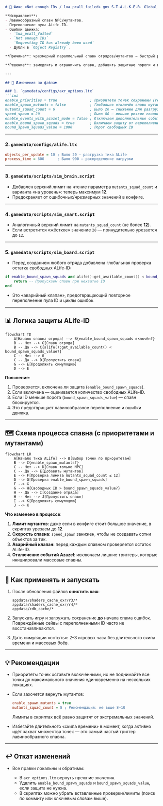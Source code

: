 ````markdown
# 🔧 Фикс «Not enough IDs / lua_pcall_failed» для S.T.A.L.K.E.R. Global War

**Исправляет**:
- Лавинообразный спавн NPC/мутантов.
- Переполнение пула ALife-ID.
- Ошибки движка:
  - `lua_pcall_failed`
  - `Not enough IDs`
  - `Requesting ID has already been used`
  - Дубли в `Object Registry`.

**Причина**: чрезмерный параллельный спавн отрядов/мутантов → быстрый расход пула ALife-ID → дубли и циклические падения.

**Решение**: замедлить и ограничить спавн, добавить защитные пороги и верхние лимиты, отключить спавн мутантов (по желанию) и оставить приоритеты точек.

---

## 📂 Изменения по файлам

### 1. `gamedata/configs/axr_options.ltx`
```ini
enable_priorities = true               ; Приоритеты точек сохранены (геймплей)
enable_spawn_mutants = false           ; Глобально отключён спавн мутантов
mutants_squad_count = 6                ; Было 20 — снижение для разгрузки симуляции
speed_spawn = 20                       ; Было 80 — меньше резких спавнов
enable_events_with_azazel_mode = false ; Отключаем дополнительные события
enable_bound_spawn_squads = true       ; Включаем защиту от переполнения ID
bound_spawn_squads_value = 1000        ; Порог свободных ID
````

---

### 2. `gamedata/configs/alife.ltx`

```ini
objects_per_update = 10 ; Было 20 — разгрузка тика ALife
process_time = 600      ; Было 900 — распределение нагрузки
```

---

### 3. `gamedata/scripts/sim_brain.script`

* Добавлен верхний лимит на чтение параметра `mutants_squad_count` и варианта «на уровень»: теперь максимум **12**.
* Предохраняет от ошибочных/чрезмерных значений в конфиге.

---

### 4. `gamedata/scripts/sim_smart.script`

* Аналогичный верхний лимит на `mutants_squad_count` (не более **12**).
* Если встретится «жёсткое» значение `20` — принудительно урезается до `12`.

---

### 5. `gamedata/scripts/sim_board.script`

* Перед созданием любого отряда добавлена глобальная проверка остатка свободных ALife-ID:

```lua
if enable_bound_spawn_squads and alife():get_available_count() < bound_spawn_squads_value then
    return -- Пропускаем спавн при нехватке ID
end
```

* Это «аварийный клапан», предотвращающий повторное переполнение пула ID и циклы ошибок.

---

## 📊 Логика защиты ALife-ID

```mermaid
flowchart TD
    A[Начало спавна отряда] --> B{enable_bound_spawn_squads включён?}
    B -- Нет --> G[Спавн отряда]
    B -- Да --> C{alife():get_available_count() < bound_spawn_squads_value?}
    C -- Нет --> G
    C -- Да --> D[Пропустить спавн]
    G --> E[Продолжить симуляцию]
    D --> E
```

**Пояснение**:

1. Проверяется, включена ли защита (`enable_bound_spawn_squads`).
2. Если включена — оценивается количество свободных ALife-ID.
3. Если ID меньше порога (`bound_spawn_squads_value`) — спавн блокируется.
4. Это предотвращает лавинообразное переполнение и ошибки движка.

---

## 🗺 Схема процесса спавна (с приоритетами и мутантами)

```mermaid
flowchart LR
    A[Начало тика ALife] --> B[Выбор точек по приоритетам]
    B --> C{enable_spawn_mutants?}
    C -- Нет --> D[Спавн только NPC]
    C -- Да --> E[Добавить мутантов]
    E --> F[Проверка лимита mutants_squad_count ≤ 12]
    D --> G[Проверка enable_bound_spawn_squads]
    F --> G
    G --> H{Свободных ID > bound_spawn_squads_value?}
    H -- Да --> I[Создание отряда]
    H -- Нет --> J[Пропустить спавн]
    I --> K[Продолжить симуляцию]
    J --> K
```

**Что изменено в процессе**:

1. **Лимит мутантов**: даже если в конфиге стоит большое значение, в скриптах урезаем до **12**.
2. **Скорость спавна**: `speed_spawn` занижен, чтобы не создавать сотни объектов за тик.
3. **Аварийный клапан**: перед каждым спавном проверяется остаток ALife-ID.
4. **Отключение событий Azazel**: исключаем лишние триггеры, которые инициировали массовые спавны.

---

## 🚀 Как применять и запускать

1. После обновления файлов **очистить кэш**:

   ```
   appdata/shaders_cache_oxr/r3/*
   appdata/shaders_cache_oxr/r4/*
   appdata/cdb_cache/*
   ```
2. Запускать игру и загружать сохранение **до** начала спама ошибок.
   Повреждённые сейвы с переполненными ID часто не восстанавливаются.
3. Дать симуляции «остыть»: 2–3 игровых часа без длительного скипа времени и массовых боёв.

---

## 💡 Рекомендации

* Приоритеты точек оставьте включёнными, но не поднимайте все точки до максимального значения единовременно на нескольких локациях.
* Если захочется вернуть мутантов:

  ```ini
  enable_spawn_mutants = true
  mutants_squad_count = 8 ; Рекомендация: не выше 8–10
  ```

  Лимиты в скриптах всё равно защитят от экстремальных значений.
* Избегайте длительного «скипа времени» в момент, когда активно идёт захват множества точек — это самый частый триггер лавинообразного спавна.

---

## ↩ Откат изменений

* Все правки локальны и обратимы:

  * В `axr_options.ltx` вернуть прежние значения.
  * Удалить `enable_bound_spawn_squads` и `bound_spawn_squads_value`, если защита не нужна.
  * В скриптах можно убрать вставленные проверки/лимиты (поиск по коммиту или ключевым словам выше).

```
